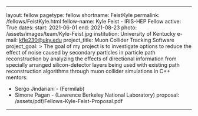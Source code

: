 ---
layout: fellow
pagetype: fellow
shortname: FeistKyle
permalink: /fellows/FeistKyle.html
fellow-name: Kyle Feist - IRIS-HEP Fellow
active: True
dates:
  start: 2021-06-01
  end: 2021-08-23
photo: /assets/images/team/Kyle-Feist.jpg
institution: University of Kentucky
e-mail: kfle230@uky.edu
project_title: Muon Collider Tracking Software
project_goal: >
  The goal of my project is to investigate options to reduce the effect of noise caused by secondary particles in particle path reconstruction by analyzing the effects of directional information from specially arranged silicon-detector layers being used with existing path reconstruction algorithms through muon collider simulations in C++
mentors:
  - Sergo Jindariani - (Fermilab)
  - Simone Pagan - (Lawrence Berkeley National Laboratory)
 proposal: /assets/pdf/Fellows-Kyle-Feist-Proposal.pdf
 ---
